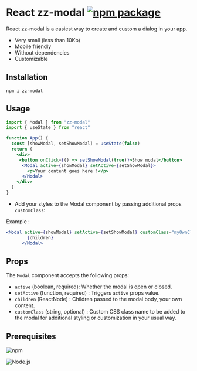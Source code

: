 # React zz-modal [![npm package](https://img.shields.io/npm/v/zz-modal.svg?style=flat-square)](https://www.npmjs.org/package/zz-modal)

React zz-modal is a easiest way to create and custom a dialog in your app.

- Very small (less than 10Kb)
- Mobile friendly
- Without dependencies
- Customizable 

## Installation

`npm i zz-modal`

## Usage

```jsx
import { Modal } from "zz-modal"
import { useState } from "react"

function App() {
  const [showModal, setShowModal] = useState(false)
  return (
    <div>
	 <button onClick={() => setShowModal(true)}>Show modal</button>
      <Modal active={showModal} setActive={setShowModal}>
        <p>Your content goes here !</p>
      </Modal>
    </div>
  )
}
```

* Add your styles to the Modal component by passing additional props `customClass`:

Example :
```jsx
<Modal active={showModal} setActive={setShowModal} customClass="myOwnClass">
        {children}
      </Modal>
```

## Props

The `Modal` component accepts the following props:

- `active` (boolean, required): Whether the modal is open or closed.
- `setActive` (function, required) : Triggers `active` props value.
- `children` (ReactNode) : Children passed to the modal body, your own content.
- `customClass` (string, optional) :  Custom CSS class name to be added to the modal for additional styling or customization in your usual way.

## Prerequisites

![npm](https://img.shields.io/badge/npm-9.2.0-%23000000?style=flat-square&logo=npm&logoColor=white)

![Node.js](https://img.shields.io/badge/Node.js-18.12.1-43853D?style=flat-square&logo=node.js&logoColor=white)